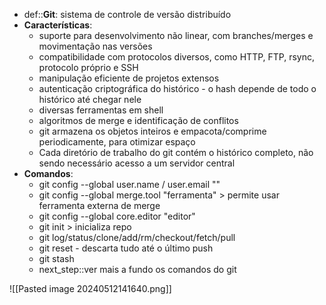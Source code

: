 * def::**Git**: sistema de controle de versão distribuído
* **Características**:
	* suporte para desenvolvimento não linear, com branches/merges e movimentação nas versões
	* compatibilidade com protocolos diversos, como HTTP, FTP, rsync, protocolo próprio e SSH
	* manipulação eficiente de projetos extensos
	* autenticação criptográfica do histórico - o hash depende de todo o histórico até chegar nele
	* diversas ferramentas em shell
	* algoritmos de merge e identificação de conflitos
	* git armazena os objetos inteiros e empacota/comprime periodicamente, para otimizar espaço
	* Cada diretório de trabalho do git contém o histórico completo, não sendo necessário acesso a um servidor central
* **Comandos**:
	* git config --global user.name / user.email ""
	* git config --global merge.tool "ferramenta" > permite usar ferramenta externa de merge
	* git config --global core.editor "editor"
	* git init > inicializa repo
	* git log/status/clone/add/rm/checkout/fetch/pull
	* git reset - descarta tudo até o último push
	* git stash
	* next_step::ver mais a fundo os comandos do git

![[Pasted image 20240512141640.png]]